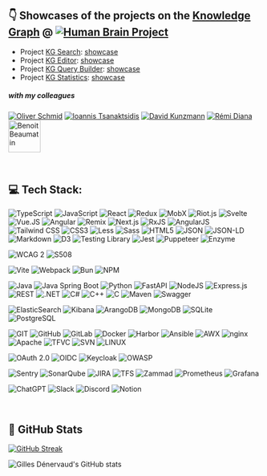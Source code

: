 
## 👇 Showcases of the projects on the [Knowledge Graph](https://kg.ebrains.eu "Knowledge Graph") @ [![Human Brain Project](https://avatars.githubusercontent.com/u/6715123?s=64&amp;v=4 "Human Brain Project")](https://github.com/HumanBrainProject, "Human Brain Project")

- Project [KG Search](https://github.com/HumanBrainProject/kg-search): [showcase](https://kg-search-ui.web.app)
- Project [KG Editor](https://github.com/HumanBrainProject/kg-editor): [showcase](https://kg-editor.web.app)
- Project [KG Query Builder](https://github.com/HumanBrainProject/kg-query-builder): [showcase](https://kg-query-builder.web.app)
- Project [KG Statistics](https://github.com/HumanBrainProject/kg-statistics): [showcase](https://kg-statistics.web.app)


##### *with my colleagues*
[![Oliver Schmid](https://avatars.githubusercontent.com/u/1562016?s=64&amp;v=4 "Oliver Schmid")](https://github.com/olinux "Oliver Schmid")
[![Ioannis Tsanaktsidis](https://avatars.githubusercontent.com/u/7301890?s=64&amp;v=4 "Ioannis Tsanaktsidis")](https://github.com/ioannistsanaktsidis "Ioannis Tsanaktsidis")
[![David Kunzmann](https://avatars.githubusercontent.com/u/6317721?s=64&amp;v=4 "David Kunzmann")](https://github.com/joke1196 "David Kunzmann") 
[![Rémi Diana](https://avatars.githubusercontent.com/u/16917372?s=64&amp;v=4 "Rémi Diana")](https://github.com/remidiana "Rémi Diana")
[<img src="https://media.licdn.com/dms/image/C5603AQH6c6wvdfAcOA/profile-displayphoto-shrink_400_400/0/1579593516840?e=1718841600&amp;v=beta&amp;t=bBDT8ZQLDoIphuPUxhdc_ASFSXdw_A8uV37BuZ0x6WM" alt="Benoit Beaumatin" width="64" height="64" />](https://github.com/remidiana](https://www.linkedin.com/in/benoit-beaumatin-17313562/) "Benoit Beaumatin")


<br>

## 💻 Tech Stack:
![TypeScript](https://img.shields.io/badge/typescript-%23323330.svg?style=for-the-badge&logo=typescript&logoColor=%23F7DF1E) ![JavaScript](https://img.shields.io/badge/javascript-%23323330.svg?style=for-the-badge&logo=javascript&logoColor=%23F7DF1E) ![React](https://img.shields.io/badge/react-%230a7ea4.svg?style=for-the-badge&logo=react&logoColor=white) ![Redux](https://img.shields.io/badge/redux-%23764abc.svg?style=for-the-badge&logo=redux&logoColor=white) ![MobX](https://img.shields.io/badge/mobx-%23ef6a1c.svg?style=for-the-badge&logo=mobx&logoColor=white) ![Riot.js](https://img.shields.io/badge/Riot.js-%23ED1846.svg?style=for-the-badge&logo=riot.js&logoColor=white)  ![Svelte](https://img.shields.io/badge/svelte-%23d43008.svg?style=for-the-badge&logo=svelte&logoColor=white) ![Vue.JS](https://img.shields.io/badge/Vue.js-%2342b883.svg?style=for-the-badge&logo=vue.js&logoColor=white) ![Angular](https://img.shields.io/badge/angular-%23dd0032.svg?style=for-the-badge&logo=angular&logoColor=white) ![Remix](https://img.shields.io/badge/Remix.js-%23121212.svg?style=for-the-badge&logo=remix&logoColor=white) ![Next.js](https://img.shields.io/badge/next.js-%23323330.svg?style=for-the-badge&logo=next.js&logoColor=white) ![RxJS](https://img.shields.io/badge/rxjs-%23d81b60.svg?style=for-the-badge&logo=rxjs&logoColor=white) ![AngularJS](https://img.shields.io/badge/angularjs-%23a6120c.svg?style=for-the-badge&logo=angular&logoColor=white) ![Tailwind CSS](https://img.shields.io/badge/tailwind_css-%2338bdf9.svg?style=for-the-badge&logo=tailwindcss&logoColor=white)  ![CSS3](https://img.shields.io/badge/css3-%231572B6.svg?style=for-the-badge&logo=css3&logoColor=white) ![Less](https://img.shields.io/badge/less-%231d365d.svg?style=for-the-badge&logo=less&logoColor=white) ![Sass](https://img.shields.io/badge/sass-%23cf649a.svg?style=for-the-badge&logo=sass&logoColor=white) ![HTML5](https://img.shields.io/badge/html5-%23E34F26.svg?style=for-the-badge&logo=html5&logoColor=white) ![JSON](https://img.shields.io/badge/json-%23323330.svg?style=for-the-badge&logo=json&logoColor=white) ![JSON-LD](https://img.shields.io/badge/json--ld-%230d479c.svg?style=for-the-badge&logo=json&logoColor=white) ![Markdown](https://img.shields.io/badge/markdown-%23000000.svg?style=for-the-badge&logo=markdown&logoColor=white) ![D3](https://img.shields.io/badge/d3-%23f6874c.svg?style=for-the-badge&logo=d3&logoColor=white) ![Testing Library](https://img.shields.io/badge/Testing_Library-%23fa383e.svg?style=for-the-badge&logo=TestingLibrary&logoColor=white) ![Jest](https://img.shields.io/badge/Jest-%2310910e.svg?style=for-the-badge&logo=jest&logoColor=white) ![Puppeteer](https://img.shields.io/badge/Puppeteer-%230ad8a3.svg?style=for-the-badge&logo=puppeteer&logoColor=white) ![Enzyme](https://img.shields.io/badge/Enzyme-%2387c85f.svg?style=for-the-badge&logo=enzyme&logoColor=white)

![WCAG 2](https://img.shields.io/badge/WCAG_2-%23005a9c.svg?style=for-the-badge&logo=w3c&logoColor=white) ![S508](https://img.shields.io/badge/S508-%23112f4e.svg?style=for-the-badge&logo=gsa&logoColor=white)

![Vite](https://img.shields.io/badge/vite-%23646cff.svg?style=for-the-badge&logo=vite&logoColor=white) ![Webpack](https://img.shields.io/badge/webpack-%231f72b3.svg?style=for-the-badge&logo=webpack&logoColor=white) ![Bun](https://img.shields.io/badge/Bun-%23f471b5.svg?style=for-the-badge&logo=bun&logoColor=%23faf1e1) ![NPM](https://img.shields.io/badge/NPM-%23CB3837.svg?style=for-the-badge&logo=npm&logoColor=white)

![Java](https://img.shields.io/badge/java-%23ED8B00.svg?style=for-the-badge&logo=openjdk&logoColor=white) ![Java Spring Boot](https://img.shields.io/badge/spring_boot-%236db33f.svg?style=for-the-badge&logo=springboot&logoColor=white) ![Python](https://img.shields.io/badge/python-3670A0?style=for-the-badge&logo=python&logoColor=ffdd54) ![FastAPI](https://img.shields.io/badge/fastapi-%23009485.svg?style=for-the-badge&logo=fastapi&logoColor=ffdd54) ![NodeJS](https://img.shields.io/badge/node.js-6DA55F?style=for-the-badge&logo=node.js&logoColor=white) ![Express.js](https://img.shields.io/badge/express.js-%23404d59.svg?style=for-the-badge&logo=express&logoColor=%2361DAFB) ![REST](https://img.shields.io/badge/rest-%230d479c.svg?style=for-the-badge&logo=rest&logoColor=white) ![.NET](https://img.shields.io/badge/.net-%23512bd4.svg?style=for-the-badge&logo=.net&logoColor=white) ![C#](https://img.shields.io/badge/c%23-%23512bd4.svg?style=for-the-badge&logo=c%23&logoColor=white) ![C++](https://img.shields.io/badge/c++-%2300599C.svg?style=for-the-badge&logo=c%2B%2B&logoColor=white) ![C](https://img.shields.io/badge/c-%2300599C.svg?style=for-the-badge&logo=c&logoColor=white)
![Maven](https://img.shields.io/badge/maven-%23ac2055.svg?style=for-the-badge&logo=maven&logoColor=white) 
![Swagger](https://img.shields.io/badge/swagger-%2384ea2c.svg?style=for-the-badge&logo=maven&logoColor=white) 

![ElasticSearch](https://img.shields.io/badge/ElasticSearch-%2303bfb4.svg?style=for-the-badge&logo=elasticsearch&logoColor=white) ![Kibana](https://img.shields.io/badge/Kibana-%23fec513.svg?style=for-the-badge&logo=elasticsearch&logoColor=white) ![ArangoDB](https://img.shields.io/badge/ArangoDB-%235b6f3e.svg?style=for-the-badge&logo=arangodb&logoColor=%23f6fa87) ![MongoDB](https://img.shields.io/badge/MongoDB-%234ea94b.svg?style=for-the-badge&logo=mongodb&logoColor=white) ![SQLite](https://img.shields.io/badge/sqlite-%2307405e.svg?style=for-the-badge&logo=sqlite&logoColor=white) ![PostgreSQL](https://img.shields.io/badge/postgresql-%23336791.svg?style=for-the-badge&logo=postgresql&logoColor=white)

![GIT](https://img.shields.io/badge/Git-fc6d26?style=for-the-badge&logo=git&logoColor=white) ![GitHub](https://img.shields.io/badge/github-%23323330.svg?style=for-the-badge&logo=github&logoColor=white) ![GitLab](https://img.shields.io/badge/GitLab_CI-%23e24329.svg?style=for-the-badge&logo=gitlab&logoColor=white) ![Docker](https://img.shields.io/badge/Docker-%231d63ed.svg?style=for-the-badge&logo=docker&logoColor=white) ![Harbor](https://img.shields.io/badge/Harbor-%235fb932.svg?style=for-the-badge&logo=harbor&logoColor=white) ![Ansible](https://img.shields.io/badge/Ansible-%23323330.svg?style=for-the-badge&logo=ansible&logoColor=white) ![AWX](https://img.shields.io/badge/awx-%23323330.svg?style=for-the-badge&logo=ansible&logoColor=white) ![nginx](https://img.shields.io/badge/nginx-%23009900.svg?style=for-the-badge&logo=nginx&logoColor=white) ![Apache](https://img.shields.io/badge/Apache-%23d22029.svg?style=for-the-badge&logo=Apache&logoColor=white) ![TFVC](https://img.shields.io/badge/tfvc-%23323330.svg?style=for-the-badge&logo=tfs&logoColor=white) ![SVN](https://img.shields.io/badge/svn-%23819cc9.svg?style=for-the-badge&logo=subversion&logoColor=white) ![LINUX](https://img.shields.io/badge/Linux-FCC624?style=for-the-badge&logo=linux&logoColor=black)

![OAuth 2.0](https://img.shields.io/badge/oauth_2.0-%23323330.svg?style=for-the-badge&logo=oauth_2&logoColor=white) ![OIDC](https://img.shields.io/badge/oidc-%23F59000.svg?style=for-the-badge&logo=openid&logoColor=white) ![Keycloak](https://img.shields.io/badge/Keycloak-%2300b8e2.svg?style=for-the-badge&logo=keycloak&logoColor=white) ![OWASP](https://img.shields.io/badge/owasp-%2398afc7.svg?style=for-the-badge&logo=owasp&logoColor=white)

![Sentry](https://img.shields.io/badge/Sentry-%23362d59.svg?style=for-the-badge&logo=sentry&logoColor=%23e1567c) ![SonarQube](https://img.shields.io/badge/SonarQube-%23290042.svg?style=for-the-badge&logo=sonarqube&logoColor=%23fd3556) ![JIRA](https://img.shields.io/badge/JIRA-%230050d3.svg?style=for-the-badge&logo=jira&logoColor=white) ![TFS](https://img.shields.io/badge/tfs-%23323330.svg?style=for-the-badge&logo=tfs&logoColor=white) ![Zammad](https://img.shields.io/badge/Zammad-%23ffcf09.svg?style=for-the-badge&logo=zammad&logoColor=white) ![Prometheus](https://img.shields.io/badge/Prometheus-%23e6522c.svg?style=for-the-badge&logo=prometheus&logoColor=white) ![Grafana](https://img.shields.io/badge/Grafana-%23ee5435.svg?style=for-the-badge&logo=grafana&logoColor=white)

![ChatGPT](https://img.shields.io/badge/ChatGPT-%23323330.svg?style=for-the-badge&logo=openai&logoColor=white) ![Slack](https://img.shields.io/badge/Slack-%23611f69.svg?style=for-the-badge&logo=slack&logoColor=white) ![Discord](https://img.shields.io/badge/Discord-%23404eed.svg?style=for-the-badge&logo=discord&logoColor=white) ![Notion](https://img.shields.io/badge/Notion-%23000000.svg?style=for-the-badge&logo=notion&logoColor=white) 


<br>

## 📁 GitHub Stats
[![GitHub Streak](https://streak-stats.demolab.com/?user=gdenervaud&theme=tokyonight&hide_border=true)](https://git.io/streak-stats)

![Gilles Dénervaud's GitHub stats](https://github-readme-stats.vercel.app/api?username=gdenervaud&show_icons=true&theme=tokyonight&hide_border=true)
